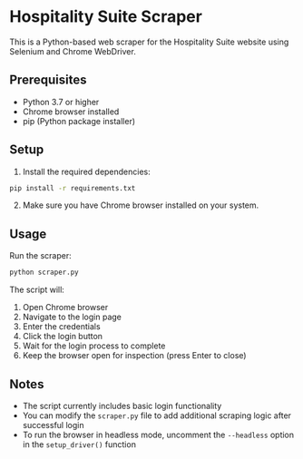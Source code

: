 # Hospitality Suite Scraper

This is a Python-based web scraper for the Hospitality Suite website using Selenium and Chrome WebDriver.

## Prerequisites

- Python 3.7 or higher
- Chrome browser installed
- pip (Python package installer)

## Setup

1. Install the required dependencies:
```bash
pip install -r requirements.txt
```

2. Make sure you have Chrome browser installed on your system.

## Usage

Run the scraper:
```bash
python scraper.py
```

The script will:
1. Open Chrome browser
2. Navigate to the login page
3. Enter the credentials
4. Click the login button
5. Wait for the login process to complete
6. Keep the browser open for inspection (press Enter to close)

## Notes

- The script currently includes basic login functionality
- You can modify the `scraper.py` file to add additional scraping logic after successful login
- To run the browser in headless mode, uncomment the `--headless` option in the `setup_driver()` function 